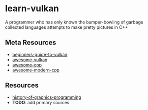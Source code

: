 # learn-vulkan
A programmer who has only known the bumper-bowling of garbage collected languages attempts to make pretty pictures in C++

## Meta Resources
- [beginners-guide-to-vulkan](https://www.khronos.org/blog/beginners-guide-to-vulkan)
- [awesome-vulkan](https://github.com/vinjn/awesome-vulkan)
- [awesome-cpp](https://github.com/fffaraz/awesome-cpp)
- [awesome-modern-cpp](https://github.com/rigtorp/awesome-modern-cpp)

## Resources
- [history-of-graphics-programming](http://www.benlipson.io/blog/graphicshistory)
- **TODO**: add primary sources
